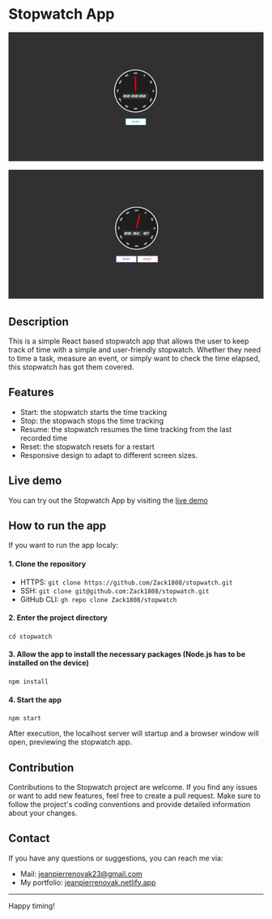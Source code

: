 # Stopwatch App

<p align="center"><img src="./public/stopwatch_preview_1.png" rel="Preview of the stopwatch: not active" /></p>
<p align="center"><img src="./public/stopwatch_preview_2.png" rel="Preview of the stopwatch: active" /></p>

## Description

This is a simple React based stopwatch app that allows the user to keep track of time with a simple and user-friendly stopwatch. Whether they need to time a task, measure an event, or simply want to check the time elapsed, this stopwatch has got them covered.

## Features

- Start: the stopwatch starts the time tracking
- Stop: the stopwach stops the time tracking
- Resume: the stopwatch resumes the time tracking from the last recorded time
- Reset: the stopwatch resets for a restart
- Responsive design to adapt to different screen sizes.

## Live demo

You can try out the Stopwatch App by visiting the [live demo](https://zack1808.github.io/stopwatch/)

## How to run the app

If you want to run the app localy:

#### 1. Clone the repository

- HTTPS: `git clone https://github.com/Zack1808/stopwatch.git`
- SSH: `git clone git@github.com:Zack1808/stopwatch.git`
- GitHub CLI: `gh repo clone Zack1808/stopwatch`

#### 2. Enter the project directory

`cd stopwatch`

#### 3. Allow the app to install the necessary packages (Node.js has to be installed on the device)

`npm install`

#### 4. Start the app

`npm start`

After execution, the localhost server will startup and a browser window will open, previewing the stopwatch app.

## Contribution

Contributions to the Stopwatch project are welcome. If you find any issues or want to add new features, feel free to create a pull request. Make sure to follow the project's coding conventions and provide detailed information about your changes.

## Contact

If you have any questions or suggestions, you can reach me via:

- Mail: jeanpierrenovak23@gmail.com
- My portfolio: [jeanpierrenovak.netlify.app](https://jeanpierrenovak.netlify.app)

---

Happy timing!
